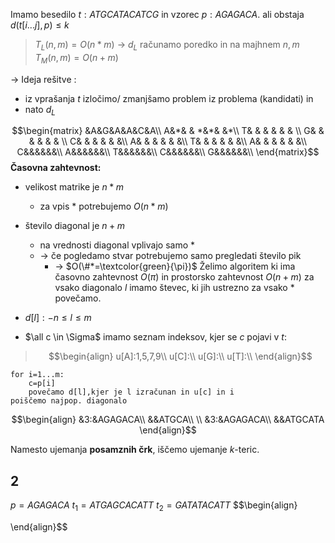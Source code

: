 Imamo besedilo $t:ATGCATACATCG$ in vzorec $p: AGAGACA$. ali obstaja $d(t[i...j],p)\le k$ 
> $T_{L}(n,m)=O(n*m)$ -> $d_{L}$ računamo poredko in na majhnem $n,m$
> $T_{M}(n,m)=O(n+m)$

-> Ideja rešitve :
- iz vprašanja $t$ izločimo/ zmanjšamo problem iz problema (kandidati) in 
- nato $d_{L}$ 

$$\begin{matrix}
&A&G&A&A&C&A\\
A&*& & *&*& &*\\
T& & & & & & \\
G& & & & & & \\
C& & & & & &\\
A& & & & & &\\
T& & & & & &\\
A& & & & & &\\
C&&&&&&\\
A&&&&&&\\
T&&&&&&\\
C&&&&&&\\
G&&&&&&\\
\end{matrix}$$
**Časovna zahtevnost:** 
- velikost matrike je $n*m$
	- za vpis $*$ potrebujemo $O(n*m)$
- število diagonal je $n+m$
	- na vrednosti diagonal vplivajo samo $*$ 
	- -> če pogledamo stvar potrebujemo samo pregledati število pik 
		- -> $O(\#*=\textcolor{green}{\pi})$
Želimo algoritem ki ima časovno zahtevnost $O(\pi)$ in prostorsko zahtevnost $O(n+m)$
za vsako diagonalo $l$ imamo števec, ki jih ustrezno za vsako $*$ povečamo.

- $d[l]:-n\le l\le m$
- $\all c \in \Sigma$  imamo seznam indeksov, kjer se $c$ pojavi v $t$:
> $$\begin{align}
u[A]:1,5,7,9\\
u[C]:\\
u[G]:\\
u[T]:\\
\end{align}$$

```
for i=1...m:
	c=p[i]
	povečamo d[l],kjer je l izračunan in u[c] in i
poiščemo najpop. diagonalo
```

$$\begin{align}
&3:&AGAGACA\\
&&ATGCA\\
\\
&3:&AGAGACA\\
&&ATGCATA
\end{align}$$

Namesto ujemanja **posamznih črk**, iščemo ujemanje $k$-teric.

## 2 
$p=AGAGACA$
$t_{1}=ATGAGCACATT$
$t_{2}=GATATACATT$
$$\begin{align}

\end{align}$$
